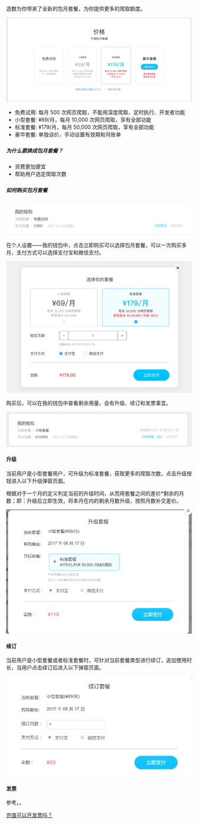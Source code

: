 造数为你带来了全新的包月套餐，为你提供更多的爬取额度。

![](/assets/babddf8a-8238-4a4a-980a-5021115a8405.png)

* 免费试用: 每月 500 次网页爬取，不能用深度爬取、定时执行、开发者功能
* 小型套餐: ¥69/月，每月 10,000 次网页爬取，享有全部功能
* 标准套餐: ¥179/月，每月 50,000 次网页爬取，享有全部功能
* 豪华套餐: 单独谈价，手动设置有效期和月账单

##### 

##### 为什么要换成包月套餐？

* 资费更加便宜
* 帮助用户选定爬取次数

##### 

##### 如何购买包月套餐

![](/assets/微信截图_20170718102042.png)

在个人设置——我的钱包中，点击立即购买可以选择包月套餐，可以一次购买多月，支付方式可以选择支付宝和微信支付。

![](/assets/impo333rt.png)

购买后，可以在我的钱包中查看剩余用量，会有升级、续订和发票事宜。

![](/assets/微信截图_20170718181023.png)

#### 升级

当前用户是小型套餐用户，可升级为标准套餐，获取更多的爬取次数，点击升级按钮进入以下升级弹窗页面。

根据对于一个月的定义判定当前的升级时间，从而用套餐之间的差价\*剩余的月数；即：升级后立即生效，将本月在内的剩余月数升级，按照月数补交差价。

![](/assets/11.png)

#### 续订

当前用户是小型套餐或者标准套餐时，可针对当前套餐类型进行续订，追加使用时长，当用户点击续订后进入以下弹窗页面。

![](/assets/微信截图_20170718190218.png)

#### 发票

参考。。

[充值可以开发票吗？](https://www.gitbook.com/book/zaoshu/helpcenter/edit#)

